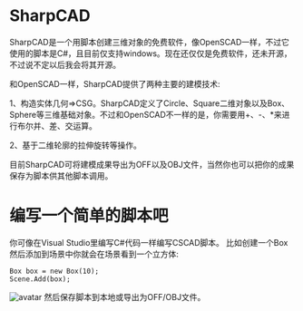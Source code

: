 # SharpCAD
SharpCAD是一个用脚本创建三维对象的免费软件，像OpenSCAD一样，不过它使用的脚本是C#，且目前仅支持windows。现在还仅仅是免费软件，还未开源，不过说不定以后我会将其开源。

和OpenSCAD一样，SharpCAD提供了两种主要的建模技术:

1、构造实体几何=>CSG。SharpCAD定义了Circle、Square二维对象以及Box、Sphere等三维基础对象。不过和OpenSCAD不一样的是，你需要用+、-、*来进行布尔并、差、交运算。

2、基于二维轮廓的拉伸旋转等操作。

目前SharpCAD可将建模成果导出为OFF以及OBJ文件，当然你也可以把你的成果保存为脚本供其他脚本调用。

# 编写一个简单的脚本吧
你可像在Visual Studio里编写C#代码一样编写CSCAD脚本。
比如创建一个Box然后添加到场景中你就会在场景看到一个立方体:

    Box box = new Box(10);
    Scene.Add(box);

![avatar](https://github.com/AfricChang/SharpCAD/tree/main/images/create_a_box.png)
然后保存脚本到本地或导出为OFF/OBJ文件。

